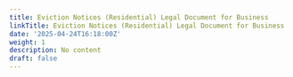 ```yaml
---
title: Eviction Notices (Residential) Legal Document for Business
linkTitle: Eviction Notices (Residential) Legal Document for Business
date: '2025-04-24T16:18:00Z'
weight: 1
description: No content
draft: false
---
```



